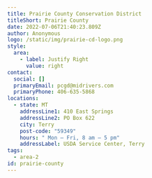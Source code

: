 ```yaml
---
title: Prairie County Conservation District
titleShort: Prairie County
date: 2022-07-06T21:40:23.809Z
author: Anonymous
logo: /static/img/prairie-cd-logo.png
style:
  area:
    - label: Justify Right
      value: right
contact:
  social: []
  primaryEmail: pcgd@midrivers.com
  primaryPhone: 406-635-5868
locations:
  - state: MT
    addressLine1: 410 East Springs
    addressLine2: PO Box 622
    city: Terry
    post-code: "59349"
    hours: " Mon – Fri, 8 am – 5 pm"
    addressLabel: USDA Service Center, Terry
tags:
  - area-2
id: prairie-county
---
```

